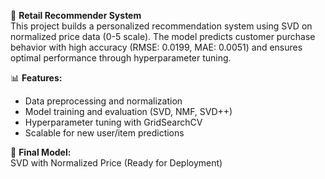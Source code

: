 🎯 **Retail Recommender System**  
This project builds a personalized recommendation system using SVD on normalized price data (0-5 scale). The model predicts customer purchase behavior with high accuracy (RMSE: 0.0199, MAE: 0.0051) and ensures optimal performance through hyperparameter tuning.  

📊 **Features:**  
- Data preprocessing and normalization  
- Model training and evaluation (SVD, NMF, SVD++)  
- Hyperparameter tuning with GridSearchCV  
- Scalable for new user/item predictions  

🚀 **Final Model:**  
SVD with Normalized Price (Ready for Deployment)  
